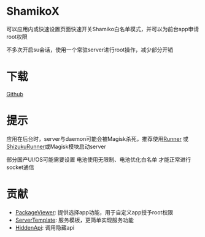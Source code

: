 # ShamikoX

可以应用内或快速设置页面快速开关Shamiko白名单模式，并可以为前台app申请root权限

不多次开启su会话，使用一个常驻server进行root操作，减少部分开销

# 下载

[Github](https://github.com/yangFenTuoZi/ShamikoX/releases)

# 提示

应用在后台时，server与daemon可能会被Magisk杀死，推荐使用[Runner](https://github.com/yangFenTuoZi/Runner)
或[ShizukuRunner](https://github.com/WuDi-ZhanShen/ShizukuRunner)或Magisk模块启动server

部分国产UI/OS可能需要设置 电池使用无限制、电池优化白名单 才能正常进行socket通信

# 贡献

- [PackageViewer](https://github.com/MaYiFei1995/PackageViewer): 提供选择app功能，用于自定义app授予root权限
- [ServerTemplate](https://github.com/yangFenTuoZi/SeverTemplate): 服务模板，更简单实现服务功能
- [HiddenApi](https://github.com/RikkaW/HiddenApi): 调用隐藏api